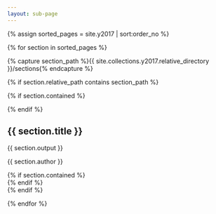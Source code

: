 ```yaml
---
layout: sub-page
---
```


{% assign sorted_pages = site.y2017 | sort:order_no %}


{% for section in sorted_pages %}

{% capture section_path  %}{{ site.collections.y2017.relative_directory }}/sections{% endcapture %}

{% if section.relative_path contains section_path  %}

 <section class="main-content text-center">


   {% if section.contained %}
    <div class="container">
   {% endif %}

   <h2>{{ section.title }}</h2>
   <p>{{ section.output  }}</p>
   <p class="author">{{ section.author }}</p>
   {% if section.contained   %}
   </div>
   {% endif %}
 </section>
{% endif %}

{% endfor %}
